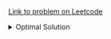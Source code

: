 [Link to problem on Leetcode](https://leetcode.com/problems/construct-binary-tree-from-preorder-and-inorder-traversal/)


<details><summary>Optimal Solution</summary>

Optimal Solution: TC = `O(N)`, SC = `O(N)`

- Build a hashmap to record the relation of value -> index for inorder, so that we can find the position of root in constant time.<br>
- Initialize an integer variable preStart to keep track of the element that will be used to construct the root.<br>
- Implement the recursion function construct which takes a range of inorder and returns the constructed binary tree:<br>

> - if the range is empty, return null.<br>
> - initialize the root with preorder[preStart] and then increment preStart. <br>
> - recursively use the left and right portions of inorder to construct the left and right subtrees. <br>
>

- Simply call the recursion function with the entire range of inorder<br>

[Editorial Credits](https://leetcode.com/problems/construct-binary-tree-from-preorder-and-inorder-traversal/solution/)


Runtime: `8 ms`, faster than `99.35%`<br>
Memory Usage: `26.4 MB`, less than `28.28%`<br>


<details><summary>Clean Code</summary>

![](https://github.com/archishmanghos/code-images/blob/master/Leetcode/105.png)

</details>

</details>